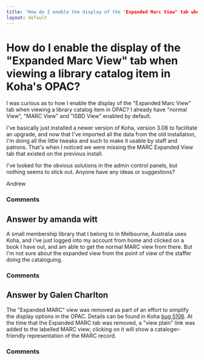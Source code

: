 ```yaml
---
title: "How do I enable the display of the "Expanded Marc View" tab when viewing a library catalog item in Koha's OPAC?"
layout: default
---
```

How do I enable the display of the "Expanded Marc View" tab when viewing a library catalog item in Koha's OPAC?
=====================
I was curious as to how I enable the display of the "Expanded Marc View"
tab when viewing a library catalog item in OPAC? I already have "normal
View", "MARC View" and "ISBD View" enabled by default.

I've basically just installed a newer version of Koha, version 3.08 to
facilitate an upgrade, and now that I've imported all the data from the
old installation, I'm doing all the little tweaks and such to make it
usable by staff and patrons. That's when I noticed we were missing the
MARC Expanded View tab that existed on the previous install.

I've looked for the obvious solutions in the admin control panels, but
nothing seems to stick out. Anyone have any ideas or suggestions?

Andrew

### Comments ###


Answer by amanda witt
----------------
A small membership library that I belong to in Melbourne, Australia uses
Koha, and i've just logged into my account from home and clicked on a
book I have out, and am able to get the normal MARC view from there. But
I'm not sure about the expanded view from the point of view of the
staffer doing the cataloguing.

### Comments ###

Answer by Galen Charlton
----------------
The "Expanded MARC" view was removed as part of an effort to simplify
the display options in the OPAC. Details can be found in Koha [bug
5106](http://bugs.koha-community.org/bugzilla3/show_bug.cgi?id=5106). At
the time that the Expanded MARC tab was removed, a "view plain" link was
added to the labelled MARC view; clicking on it will show a
cataloger-friendly representation of the MARC record.

### Comments ###


